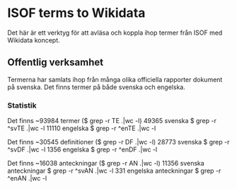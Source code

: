 # ISOF terms to Wikidata
Det här är ett verktyg för att avläsa och koppla 
ihop termer från ISOF med Wikidata koncept.

## Offentlig verksamhet
Termerna har samlats ihop från många olika officiella rapporter dokument på svenska. 
Det finns termer på både svenska och engelska.

### Statistik
Det finns ~93984 termer ($ grep -r TE .|wc -l)
49365 svenska $ grep -r ^svTE .|wc -l
11110 engelska $ grep -r ^enTE .|wc -l

Det finns ~30545 definitioner ($ grep -r DF .|wc -l)
28773 svenska $ grep -r ^svDF .|wc -l
1356 engelska $ grep -r ^enDF .|wc -l

Det finns ~16038 anteckningar ($ grep -r AN .|wc -l)
11356 svenska anteckningar $ grep -r ^svAN .|wc -l
331 engelska anteckningar $ grep -r ^enAN .|wc -l


